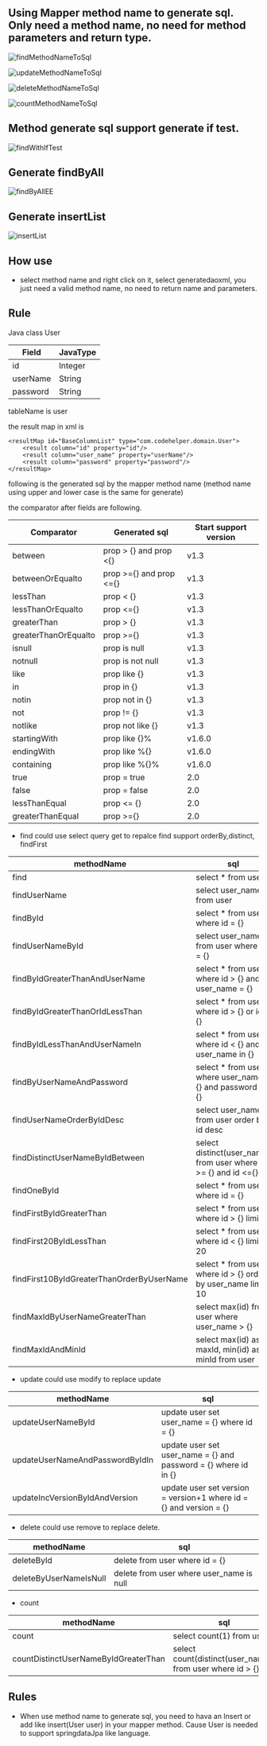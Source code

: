 ## Using Mapper method name to generate sql. Only need a method name, no need for method parameters and return type.

![findMethodNameToSql](https://raw.githubusercontent.com/gejun123456/MyBatisCodeHelper-Pro/master/screenshots/findMethodNameToSql.gif)

![updateMethodNameToSql](https://raw.githubusercontent.com/gejun123456/MyBatisCodeHelper-Pro/master/screenshots/updateMethodNameToSql.gif)

![deleteMethodNameToSql](https://raw.githubusercontent.com/gejun123456/MyBatisCodeHelper-Pro/master/screenshots/deleteMethodNameToSql.gif)

![countMethodNameToSql](https://raw.githubusercontent.com/gejun123456/MyBatisCodeHelper-Pro/master/screenshots/countMethodNameToSql.gif)


## Method generate sql support generate if test.

![findWithIfTest](https://raw.githubusercontent.com/gejun123456/MyBatisCodeHelper-Pro/master/screenshots/findWithIfTest.gif)


## Generate findByAll

![findByAllEE](https://raw.githubusercontent.com/gejun123456/MyBatisCodeHelper-Pro/master/screenshots/findByAllEE.gif)

## Generate insertList
![insertList](https://raw.githubusercontent.com/gejun123456/MyBatisCodeHelper-Pro/master/screenshots/insertList.gif)

## How use

- select method name and right click on it, select generatedaoxml,  you just need a valid method name, no need to return name and parameters.



## Rule

Java class User

Field  | JavaType
-----   | ------
id      | Integer
userName | String
password | String

tableName is user

the result map in xml is

	<resultMap id="BaseColumnList" type="com.codehelper.domain.User">
	    <result column="id" property="id"/>
	    <result column="user_name" property="userName"/>
	    <result column="password" property="password"/>
	</resultMap>


following is the generated sql by the mapper method name (method name using upper and lower case is the same for generate)


the comparator after fields are following.

Comparator  |Generated sql | Start support version
------- | -------- |---------
between |  prop > {} and prop <{}  |v1.3
betweenOrEqualto | prop >={} and prop <={} | v1.3
lessThan  | prop < {} | v1.3
lessThanOrEqualto | prop <={}  |v1.3
greaterThan | prop > {} |v1.3
greaterThanOrEqualto | prop >={} | v1.3
isnull | prop is null |v1.3
notnull | prop is not null |v1.3
like   | prop like {} |v1.3
in     | prop in {} |v1.3
notin  | prop not in {} |v1.3
not    | prop != {} |v1.3
notlike | prop not like {} |v1.3
startingWith | prop like {}% |v1.6.0
endingWith | prop like %{} |v1.6.0
containing | prop like %{}% |v1.6.0
true       | prop = true | 2.0
false      | prop = false |2.0
lessThanEqual| prop <= {} | 2.0
greaterThanEqual | prop >={}|2.0




- find   could use select query get to repalce find
support orderBy,distinct, findFirst

methodName       |  sql
-----------  |  --------------
find         | select * from user
findUserName | select user_name from user
findById	| select * from user where id = {}
findUserNameById | select user_name from user where id = {}
findByIdGreaterThanAndUserName | select * from user where id > {} and user_name = {}
findByIdGreaterThanOrIdLessThan | select * from user where id > {} or id < {}
findByIdLessThanAndUserNameIn  | select * from user where id < {} and user_name in {}
findByUserNameAndPassword      | select * from user where user_name = {} and password = {}
findUserNameOrderByIdDesc   | select user_name from user order by id desc
findDistinctUserNameByIdBetween | select distinct(user_name) from user where id >= {} and id <={}
findOneById	| select * from user where id = {}
findFirstByIdGreaterThan | select * from user where id > {} limit 1
findFirst20ByIdLessThan  | select * from user where id < {} limit 20
findFirst10ByIdGreaterThanOrderByUserName  | select * from user where id > {} order by user_name limit 10
findMaxIdByUserNameGreaterThan | select max(id) from user where user_name > {}
findMaxIdAndMinId   | select max(id) as maxId, min(id) as minId from user


- update  could use modify to replace update

methodName     | sql
---------- |  -------
updateUserNameById | update user set user_name = {} where id = {}
updateUserNameAndPasswordByIdIn  | update user set user_name = {} and password = {} where id in {}
updateIncVersionByIdAndVersion | update user set version = version+1 where id = {} and version = {}

- delete  could use remove to replace delete.

methodName  |  sql
------- | ---------
deleteById | delete from user where id = {}
deleteByUserNameIsNull  | delete from user where user_name is null

- count

methodName  | sql
------- | ----------
count   | select count(1) from user
countDistinctUserNameByIdGreaterThan | select count(distinct(user_name)) from user where id > {}


## Rules 

- When use method name to generate sql, you need to hava an Insert or add 
like insert(User user) in your mapper method. Cause User is needed to support springdataJpa like language.
